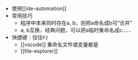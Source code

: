 - 使用[[ide-automation]]
- 常用技巧
  - 程序中本来同时存在a, b，则把a命名成b可“合并”
  - a, b互换，经典问题，可以把a临时重命名成c……
- 快捷键：往往`F2`
  - [[vscode]] 重命名文件或变量都是
  - [[file-explorer]]